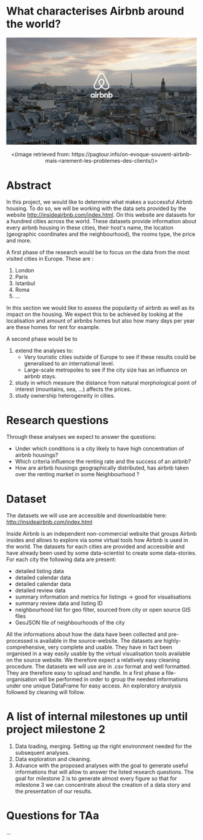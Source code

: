 # What characterises Airbnb around the world?

![](./img/airbnb-part-de-marche-paris.jpg)
<div style="text-align:center"><(image retrieved from: https://pagtour.info/on-evoque-souvent-airbnb-mais-rarement-les-problemes-des-clients/)></div>

# Abstract

In this project, we would like to determine what makes a successful Airbnb housing. 
To do so, we will be working with the data sets provided by the website http://insideairbnb.com/index.html. On this website are datasets for a hundred cities across the world. These datasets provide information about every airbnb housing in these cities, their host's name, the location (geographic coordinates and the neighbourhood), the rooms type, the price and more. 

A first phase of the research would be to focus on the data from the most visited cities in Europe. These are : 
1.  London    
2.  Paris    
3.  Istanbul    
4.  Roma    
5.  ... 


In this section we would like to assess the popularity of airbnb as well as its impact on the housing. We expect this to be achieved by looking at the localisation and amount of airbnbs homes but also how many days per year are these homes for rent for example. 

A second phase would be to 
1. extend the analyses to:
	* Very touristic cities outside of Europe to see if these results could be generalised to an international level.
	* Large-scale metropoles to see if the city size has an influence on airbnb stays.
2. study in which measure the distance from natural morphological point of interest (mountains, sea, ...) affects the prices.
3. study ownership heterogeneity in cities.

# Research questions
Through these analyses we expect to answer the questions:
* Under which conditions is a city likely to have high concentration of airbnb housings? 
* Which criteria influence the renting rate and the success of an airbnb?
* How are airbnb housings geographically distributed, has airbnb taken over the renting market in some Neighbourhood ? 


# Dataset
The datasets we will use are accessible and downloadable here: http://insideairbnb.com/index.html

Inside Airbnb is an independent non-commercial website that groups Airbnb insides and allows to explore via some virtual tools how Airbnb is used in the world. The datasets for each cities are provided and accessible and have already been used by some data-scientist to create some data-stories. For each city the following data are present:
* detailed listing data
* detailed calendar data
* detailed calendar data
* detailed review data
* summary information and metrics for listings -> good for visualisations
* summary review data and listing ID
* neighbourhood list for geo filter, sourced from city or open source GIS files
* GeoJSON file of neighbourhoods of the city

All the informations about how the data have been collected and pre-processed is available in the source-website. The datasets are highly-comprehensive, very complete and usable. They have in fact been organised in a way easily usable by the virtual visualisation tools available on the source website. We therefore expect a relatively easy cleaning procedure.
The datasets we will use are in .csv format and well formatted. They are therefore easy to upload and handle. In a first phase a file-organisation will be performed in order to group the needed informations under one unique DataFrame for easy access. An exploratory analysis followed by cleaning will follow.

# A list of internal milestones up until project milestone 2
1. Data loading, merging. Setting up the right environment needed for the subsequent analyses.
2. Data exploration and cleaning.
3. Advance with the proposed analyses with the goal to generate useful informations that will allow to answer the listed research questions. The goal for milestone 2 is to generate almost every figure so that for milestone 3 we can concentrate about the creation of a data story and the presentation of our results.

# Questions for TAa
...